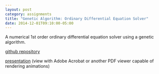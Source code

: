 ```yaml
---
layout: post
category: assignments
title: "Genetic Algorithm: Ordinary Differential Equation Solver"
date: 2014-12-01T09:10:00-05:00
---
```


A numerical 1st order ordinary differential equation solver using a genetic
algorithm.

[github repository](https://github.com/dwysocki/genetic-de)

[presentation](https://github.com/dwysocki/genetic-de/blob/master/doc/gde-presentation.pdf?raw=true) (view with Adobe Acrobat or another PDF viewer capable of rendering animations)